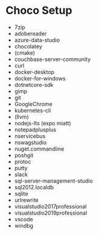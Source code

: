 # Choco Setup

* 7zip
* adobereader
* azure-data-studio
* chocolatey
* (cmake)
* couchbase-server-community
* curl
* docker-desktop
* docker-for-windows
* dotnetcore-sdk
* gimp
* git
* GoogleChrome
* kubernetes-cli
* (llvm)
* nodejs-lts (expo miatt)
* notepadplusplus
* nservicebus
* nswagstudio
* nuget.commandline
* poshgit
* protoc
* putty
* slack
* sql-server-management-studio
* sql2012.localdb
* sqlite
* urlrewrite
* visualstudio2017professional
* visualstudio2019professional
* vscode
* windbg
